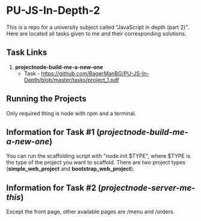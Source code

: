 # PU-JS-In-Depth-2

This is a repo for a university subject called "JavaScript in depth (part 2)". Here are located all tasks given to me
and their corresponding solutions.

## Task Links

1. __projectnode-build-me-a-new-one__
    * Task - https://github.com/BagerManBG/PU-JS-In-Depth/blob/master/tasks/project_1.pdf

## Running the Projects

Only required thing is node with npm and a terminal.

## Information for Task #1 (_projectnode-build-me-a-new-one_)

You can run the scaffolding script with "node init $TYPE", where $TYPE is the type of the project you want to scaffold.
There are two project types (__simple_web_project__ and __bootstrap_web_project__).

## Information for Task #2 (_projectnode-server-me-this_)

Except the front page, other available pages are /menu and /orders.

